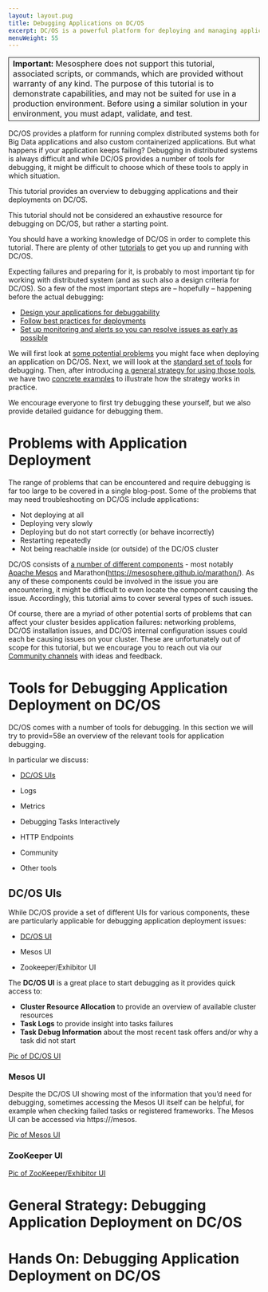 ```yaml
---
layout: layout.pug
title: Debugging Applications on DC/OS
excerpt: DC/OS is a powerful platform for deploying and managing applications, but what can you do if your app is failing to deploy as expected?
menuWeight: 55
---
```


<table class="table" bgcolor="#FAFAFA"> <tr> <td style="border-left: thin solid; border-top: thin solid; border-bottom: thin solid;border-right: thin solid;"><b>Important:</b> Mesosphere does not support this tutorial, associated scripts, or commands, which are provided without warranty of any kind. The purpose of this tutorial is to demonstrate capabilities, and may not be suited for use in a production environment. Before using a similar solution in your environment, you must adapt, validate, and test.</td> </tr> </table>

DC/OS provides a platform for running complex distributed systems both for Big Data applications and also custom containerized applications. But what happens if your application keeps failing? Debugging in distributed systems is always difficult and while DC/OS provides a number of tools for debugging, it might be difficult to choose which of these tools to apply in which situation.

This tutorial provides an overview to debugging applications and their deployments on DC/OS.

This tutorial should not be considered an exhaustive resource for debugging on DC/OS, but rather a starting point.

You should have a working knowledge of DC/OS in order to complete this tutorial. There are plenty of other [tutorials](/1.11/tutorials/) to get you up and running with DC/OS.

Expecting failures and preparing for it, is probably to most important tip for working with distributed system (and as such also a design criteria for DC/OS). So a few of the most important steps are – hopefully – happening before the actual debugging:

- [Design your applications for debuggability](https://schd.ws/hosted_files/mesosconeu17/a6/MesosCon%20EU%202017%20University%20Slides.pdf)
- [Follow best practices for deployments](https://mesosphere.com/blog/improving-your-deployments/)
- [Set up monitoring and alerts so you can resolve issues as early as possible](https://docs.mesosphere.com/1.10/cli/command-reference/dcos-node/dcos-node-diagnostics/)

 We will first look at [some potential problems](#problems) you might face when deploying an application on DC/OS. Next, we will look at the [standard set of tools](#tools) for debugging. Then, after introducing [a general strategy for using those tools](#strategy), we have two [concrete examples](#examples) to illustrate how the strategy works in practice.

We encourage everyone to first try debugging these yourself, but we also provide detailed guidance for debugging them.

<a name="problems"></a>

# Problems with Application Deployment

The range of problems that can be encountered and require debugging is far too large to be covered in a single blog-post. Some of the problems that may need troubleshooting on DC/OS include applications:

- Not deploying at all
- Deploying very slowly
- Deploying but do not start correctly (or behave incorrectly)
- Restarting repeatedly
- Not being reachable inside (or outside) of the DC/OS cluster

DC/OS consists of [a number of different components](https://docs.mesosphere.com/1.11/overview/architecture/components/) - most notably [Apache Mesos](http://mesos.apache.org/) and Marathon(https://mesosphere.github.io/marathon/). As any of these components could be involved in the issue you are encountering, it might be difficult to even locate the component causing the issue. Accordingly, this tutorial aims to cover several types of such issues.

Of course, there are a myriad of other potential sorts of problems that can affect your cluster besides application failures: networking problems, DC/OS installation issues, and DC/OS internal configuration issues could each be causing issues on your cluster. These are unfortunately out of scope for this tutorial, but we encourage you to reach out via our [Community channels](https://dcos.io/community/) with ideas and feedback.

<a name="tools"></a>

# Tools for Debugging Application Deployment on DC/OS

DC/OS comes with a number of tools for debugging. In this section we will try to provid=58e an overview of the relevant tools for application debugging.

In particular we discuss:

- [DC/OS UIs](#dcos-uis)

- Logs

- Metrics

- Debugging Tasks Interactively

- HTTP Endpoints

- Community

- Other tools

<a name="dcos-uis"></a>

## DC/OS UIs

While DC/OS provide a set of different UIs for various components, these are particularly applicable for debugging application deployment issues:

- [DC/OS UI](#dcos-ui)

- Mesos UI

- Zookeeper/Exhibitor UI

<a name="dcos-ui"></a>

The **DC/OS UI** is a great place to start debugging as it provides quick access to:

- **Cluster Resource Allocation** to provide an overview of available cluster resources
- **Task Logs** to provide insight into tasks failures
- **Task Debug Information** about the most recent task offers and/or why a task did not start

[Pic of DC/OS UI](https://mesosphere.com/wp-content/uploads/2018/04/pasted-image-0-21.png)

### Mesos UI

Despite the DC/OS UI showing most of the information that you’d need for debugging, sometimes accessing the Mesos UI itself can be helpful, for example when checking failed tasks or registered frameworks. The Mesos UI can be accessed via https://<cluster>/mesos.

[Pic of Mesos UI](https://mesosphere.com/wp-content/uploads/2018/04/Screen-Shot-2018-04-15-at-17.56.16.png)

### ZooKeeper UI

[Pic of ZooKeeper/Exhibitor UI](https://mesosphere.com/wp-content/uploads/2018/04/pasted-image-0-13.png)



















<a name=strategy></a>

# General Strategy: Debugging Application Deployment on DC/OS

<a name=examples></a>

# Hands On: Debugging Application Deployment on DC/OS

